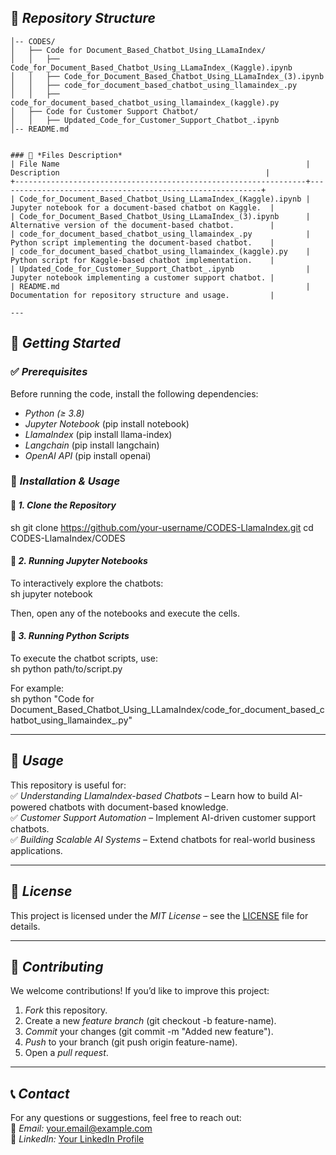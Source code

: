 ## 📂 *Repository Structure*  


```CODES-LlamaIndex/
│-- CODES/
│   ├── Code for Document_Based_Chatbot_Using_LLamaIndex/
│   │   ├── Code_for_Document_Based_Chatbot_Using_LLamaIndex_(Kaggle).ipynb
│   │   ├── Code_for_Document_Based_Chatbot_Using_LLamaIndex_(3).ipynb
│   │   ├── code_for_document_based_chatbot_using_llamaindex_.py
│   │   ├── code_for_document_based_chatbot_using_llamaindex_(kaggle).py
│   ├── Code for Customer Support Chatbot/
│   │   ├── Updated_Code_for_Customer_Support_Chatbot_.ipynb
│-- README.md


### 📄 *Files Description*  
| File Name                                                       |  Description                                              |
+-----------------------------------------------------------------+-----------------------------------------------------------+
| Code_for_Document_Based_Chatbot_Using_LLamaIndex_(Kaggle).ipynb | Jupyter notebook for a document-based chatbot on Kaggle.  |
| Code_for_Document_Based_Chatbot_Using_LLamaIndex_(3).ipynb      | Alternative version of the document-based chatbot.        |
| code_for_document_based_chatbot_using_llamaindex_.py            | Python script implementing the document-based chatbot.    |
| code_for_document_based_chatbot_using_llamaindex_(kaggle).py    | Python script for Kaggle-based chatbot implementation.    |
| Updated_Code_for_Customer_Support_Chatbot_.ipynb                | Jupyter notebook implementing a customer support chatbot. |
| README.md                                                       | Documentation for repository structure and usage.         |

---
```
## 🚀 *Getting Started*  

### ✅ *Prerequisites*  
Before running the code, install the following dependencies:  
- *Python (≥ 3.8)*  
- *Jupyter Notebook* (pip install notebook)  
- *LlamaIndex* (pip install llama-index)  
- *Langchain* (pip install langchain)  
- *OpenAI API* (pip install openai)  

### 🔧 *Installation & Usage*  

#### 🔹 *1. Clone the Repository*  
sh
git clone https://github.com/your-username/CODES-LlamaIndex.git
cd CODES-LlamaIndex/CODES


#### 🔹 *2. Running Jupyter Notebooks*  
To interactively explore the chatbots:  
sh
jupyter notebook

Then, open any of the notebooks and execute the cells.  

#### 🔹 *3. Running Python Scripts*  
To execute the chatbot scripts, use:  
sh
python path/to/script.py

For example:  
sh
python "Code for Document_Based_Chatbot_Using_LLamaIndex/code_for_document_based_chatbot_using_llamaindex_.py"


---

## 📖 *Usage*  
This repository is useful for:  
✅ *Understanding LlamaIndex-based Chatbots* – Learn how to build AI-powered chatbots with document-based knowledge.  
✅ *Customer Support Automation* – Implement AI-driven customer support chatbots.  
✅ *Building Scalable AI Systems* – Extend chatbots for real-world business applications.  

---

## 📜 *License*  
This project is licensed under the *MIT License* – see the [LICENSE](LICENSE) file for details.  

---

## 🤝 *Contributing*  
We welcome contributions! If you’d like to improve this project:  
1. *Fork* this repository.  
2. Create a new *feature branch* (git checkout -b feature-name).  
3. *Commit* your changes (git commit -m "Added new feature").  
4. *Push* to your branch (git push origin feature-name).  
5. Open a *pull request*.  

---

## 📞 *Contact*  
For any questions or suggestions, feel free to reach out:  
📧 *Email:* your.email@example.com  
🔗 *LinkedIn:* [Your LinkedIn Profile](https://linkedin.com/in/your-profile)
